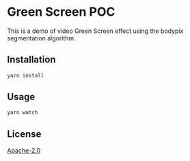 # Green Screen POC

This is a demo of video Green Screen effect using the bodypix segmentation algorithm. 

## Installation

```bash
yarn install
```

## Usage

```bash
yarn watch
```

## License
[Apache-2.0](https://choosealicense.com/licenses/apache-2.0/)
